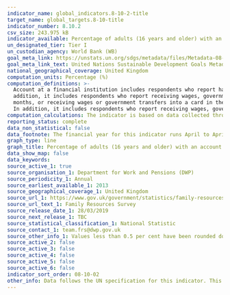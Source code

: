 ```yaml
---
indicator_name: global_indicators.8-10-2-title
target_name: global_targets.8-10-title
indicator_number: 8.10.2
csv_size: 243.975 kB
indicator_available: Percentage of adults (16 years and older) with an account at a bank or other financial institution
un_designated_tier: Tier I
un_custodian_agency: World Bank (WB)
goal_meta_link: https://unstats.un.org/sdgs/metadata/files/Metadata-08-10-02.pdf
goal_meta_link_text: United Nations Sustainable Development Goals Metadata (PDF 210 KB)
national_geographical_coverage: United Kingdom
computation_units: Percentage (%)
computation_definitions: >-
  Account at a financial institution includes respondents who report having an account at a bank or at another type of financial institution, such as a credit union, microfinance institution, cooperative, or the post office (if applicable), or having a debit card in their own name. In
  addition, it includes respondents who report receiving wages, government transfers, or payments for agricultural products into an account at a financial institution in the past 12 months, paying utility bills or school fees from an account at a financial institution in the past 12
  months, or receiving wages or government transfers into a card in the past 12 months. Mobile money account includes respondents who report personally using GSM Association (GSMA) Mobile Money for the Unbanked (MMU) services in the past 12 months to pay bills or to send or receive money.
  In addition, it includes respondents who report receiving wages, government transfers, or payments for agricultural products through a mobile phone in the past 12 months.
computation_calculations: The indicator is based on data collected through individual level surveys in each country with representative samples. Appropriate sampling weights are used in calculating country-level aggregates.
reporting_status: complete
data_non_statistical: false
data_footnote: The financial year for this indicator runs April to April. The date on the X axis is the start of the financial year. Values less than 0.5 per cent have been rounded down to 0.
graph_type: line
graph_title: Percentage of adults (16 years and older) with an account at a bank or other financial institution
data_show_map: false
data_keywords:  
source_active_1: true
source_organisation_1: Department for Work and Pensions (DWP)
source_periodicity_1: Annual
source_earliest_available_1: 2013
source_geographical_coverage_1: United Kingdom
source_url_1: https://www.gov.uk/government/statistics/family-resources-survey-financial-year-201718
source_url_text_1: Family Resources Survey
source_release_date_1: 28/03/2019
source_next_release_1: TBC
source_statistical_classification_1: National Statistic
source_contact_1: team.frs@dwp.gov.uk
source_other_info_1: Values less than 0.5 per cent have been rounded down to 0
source_active_2: false
source_active_3: false
source_active_4: false
source_active_5: false
source_active_6: false
indicator_sort_order: 08-10-02
other_info: Data follows the UN specification for this indicator. This indicator has not been identified in collaboration with topic experts.
---
```


